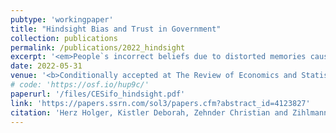 ```yaml
---
pubtype: 'workingpaper'
title: "Hindsight Bias and Trust in Government"
collection: publications
permalink: /publications/2022_hindsight
excerpt: '<em>People`s incorrect beliefs due to distorted memories cause a reduction in trust in government.</em>'
date: 2022-05-31
venue: '<b>Conditionally accepted at The Review of Economics and Statistics.</b>'
# code: 'https://osf.io/hup9c/'
paperurl: '/files/CESifo_hindsight.pdf'
link: 'https://papers.ssrn.com/sol3/papers.cfm?abstract_id=4123827'
citation: 'Herz Holger, Kistler Deborah, Zehnder Christian and Zihlmann Christian (2022). Hindsight Bias and Trust in Government: Evidence from the United States. <b>Conditionally accepted at The Review of Economics and Statistics.</b>'
---
```

